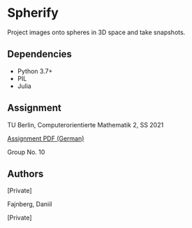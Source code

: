 # Spherify

Project images onto spheres in 3D space and take snapshots.

## Dependencies

- Python 3.7+
- PIL
- Julia

## Assignment

TU Berlin, Computerorientierte Mathematik 2, SS 2021

[Assignment PDF (German)](assignment_de.pdf)

Group No. 10

## Authors

[Private]

Fajnberg, Daniil

[Private]
